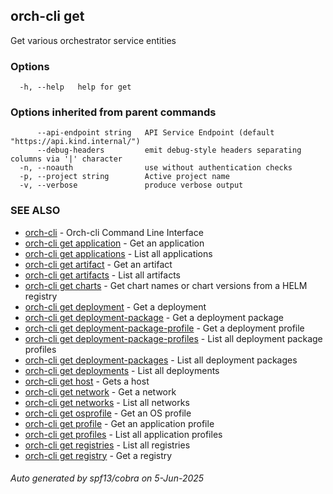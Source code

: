 ## orch-cli get

Get various orchestrator service entities

### Options

```
  -h, --help   help for get
```

### Options inherited from parent commands

```
      --api-endpoint string   API Service Endpoint (default "https://api.kind.internal/")
      --debug-headers         emit debug-style headers separating columns via '|' character
  -n, --noauth                use without authentication checks
  -p, --project string        Active project name
  -v, --verbose               produce verbose output
```

### SEE ALSO

* [orch-cli](orch-cli.md)	 - Orch-cli Command Line Interface
* [orch-cli get application](orch-cli_get_application.md)	 - Get an application
* [orch-cli get applications](orch-cli_get_applications.md)	 - List all applications
* [orch-cli get artifact](orch-cli_get_artifact.md)	 - Get an artifact
* [orch-cli get artifacts](orch-cli_get_artifacts.md)	 - List all artifacts
* [orch-cli get charts](orch-cli_get_charts.md)	 - Get chart names or chart versions from a HELM registry
* [orch-cli get deployment](orch-cli_get_deployment.md)	 - Get a deployment
* [orch-cli get deployment-package](orch-cli_get_deployment-package.md)	 - Get a deployment package
* [orch-cli get deployment-package-profile](orch-cli_get_deployment-package-profile.md)	 - Get a deployment profile
* [orch-cli get deployment-package-profiles](orch-cli_get_deployment-package-profiles.md)	 - List all deployment package profiles
* [orch-cli get deployment-packages](orch-cli_get_deployment-packages.md)	 - List all deployment packages
* [orch-cli get deployments](orch-cli_get_deployments.md)	 - List all deployments
* [orch-cli get host](orch-cli_get_host.md)	 - Gets a host
* [orch-cli get network](orch-cli_get_network.md)	 - Get a network
* [orch-cli get networks](orch-cli_get_networks.md)	 - List all networks
* [orch-cli get osprofile](orch-cli_get_osprofile.md)	 - Get an OS profile
* [orch-cli get profile](orch-cli_get_profile.md)	 - Get an application profile
* [orch-cli get profiles](orch-cli_get_profiles.md)	 - List all application profiles
* [orch-cli get registries](orch-cli_get_registries.md)	 - List all registries
* [orch-cli get registry](orch-cli_get_registry.md)	 - Get a registry

###### Auto generated by spf13/cobra on 5-Jun-2025
